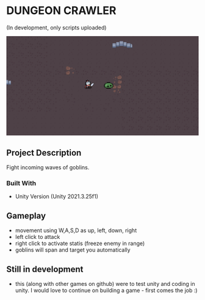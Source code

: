 # DUNGEON CRAWLER  
(In development, only scripts uploaded)

![screenshot](Dungeon-Crawler.png)


## Project Description
Fight incoming waves of goblins.

### Built With
- Unity Version (Unity 2021.3.25f1)

## Gameplay
- movement using W,A,S,D as up, left, down, right
- left click to attack
- right click to activate statis (freeze enemy in range)
- goblins will span and target you automatically

## Still in development
- this (along with other games on github) were to test unity and coding in unity. I would love to continue on building a game - first comes the job :)


